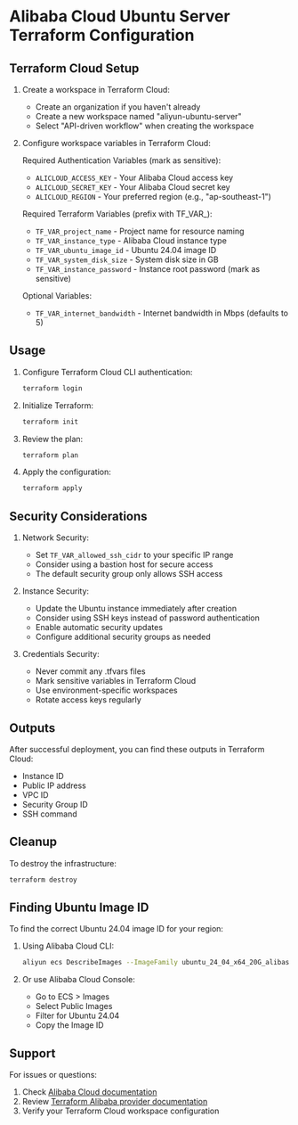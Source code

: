 # Alibaba Cloud Ubuntu Server Terraform Configuration

## Terraform Cloud Setup

1. Create a workspace in Terraform Cloud:
   - Create an organization if you haven't already
   - Create a new workspace named "aliyun-ubuntu-server"
   - Select "API-driven workflow" when creating the workspace

2. Configure workspace variables in Terraform Cloud:

   Required Authentication Variables (mark as sensitive):
   - `ALICLOUD_ACCESS_KEY` - Your Alibaba Cloud access key
   - `ALICLOUD_SECRET_KEY` - Your Alibaba Cloud secret key
   - `ALICLOUD_REGION` - Your preferred region (e.g., "ap-southeast-1")

   Required Terraform Variables (prefix with TF_VAR_):
   - `TF_VAR_project_name` - Project name for resource naming
   - `TF_VAR_instance_type` - Alibaba Cloud instance type
   - `TF_VAR_ubuntu_image_id` - Ubuntu 24.04 image ID
   - `TF_VAR_system_disk_size` - System disk size in GB
   - `TF_VAR_instance_password` - Instance root password (mark as sensitive)

   Optional Variables:
   - `TF_VAR_internet_bandwidth` - Internet bandwidth in Mbps (defaults to 5)

## Usage

1. Configure Terraform Cloud CLI authentication:
   ```bash
   terraform login
   ```

2. Initialize Terraform:
   ```bash
   terraform init
   ```

3. Review the plan:
   ```bash
   terraform plan
   ```

4. Apply the configuration:
   ```bash
   terraform apply
   ```

## Security Considerations

1. Network Security:
   - Set `TF_VAR_allowed_ssh_cidr` to your specific IP range
   - Consider using a bastion host for secure access
   - The default security group only allows SSH access

2. Instance Security:
   - Update the Ubuntu instance immediately after creation
   - Consider using SSH keys instead of password authentication
   - Enable automatic security updates
   - Configure additional security groups as needed

3. Credentials Security:
   - Never commit any .tfvars files
   - Mark sensitive variables in Terraform Cloud
   - Use environment-specific workspaces
   - Rotate access keys regularly

## Outputs

After successful deployment, you can find these outputs in Terraform Cloud:
- Instance ID
- Public IP address
- VPC ID
- Security Group ID
- SSH command

## Cleanup

To destroy the infrastructure:
```bash
terraform destroy
```

## Finding Ubuntu Image ID

To find the correct Ubuntu 24.04 image ID for your region:

1. Using Alibaba Cloud CLI:
   ```bash
   aliyun ecs DescribeImages --ImageFamily ubuntu_24_04_x64_20G_alibase
   ```

2. Or use Alibaba Cloud Console:
   - Go to ECS > Images
   - Select Public Images
   - Filter for Ubuntu 24.04
   - Copy the Image ID

## Support

For issues or questions:
1. Check [Alibaba Cloud documentation](https://www.alibabacloud.com/help)
2. Review [Terraform Alibaba provider documentation](https://registry.terraform.io/providers/aliyun/alicloud/latest/docs)
3. Verify your Terraform Cloud workspace configuration